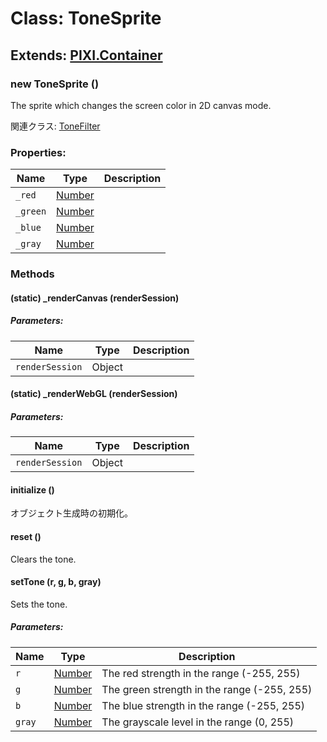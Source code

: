 # Class: ToneSprite

## Extends: [PIXI.Container](PIXI.Container.md)

### new ToneSprite ()
The sprite which changes the screen color in 2D canvas mode.

関連クラス: [ToneFilter](ToneFilter.md)

### Properties:

| Name | Type | Description |
| --- | --- | --- |
| `_red` | [Number](Number.md) |  |
| `_green` | [Number](Number.md) |  |
| `_blue` | [Number](Number.md) |  |
| `_gray` | [Number](Number.md) |  |


### Methods

#### (static) _renderCanvas (renderSession)

##### Parameters:

| Name | Type | Description |
| --- | --- | --- |
| `renderSession` | Object |  |


#### (static) _renderWebGL (renderSession)

##### Parameters:

| Name | Type | Description |
| --- | --- | --- |
| `renderSession` | Object |  |


#### initialize ()
 オブジェクト生成時の初期化。


#### reset ()
Clears the tone.


#### setTone (r, g, b, gray)
Sets the tone.

##### Parameters:

| Name | Type | Description |
| --- | --- | --- |
| `r` | [Number](Number.md) | The red strength in the range (-255, 255) |
| `g` | [Number](Number.md) | The green strength in the range (-255, 255) |
| `b` | [Number](Number.md) | The blue strength in the range (-255, 255) |
| `gray` | [Number](Number.md) | The grayscale level in the range (0, 255) |


